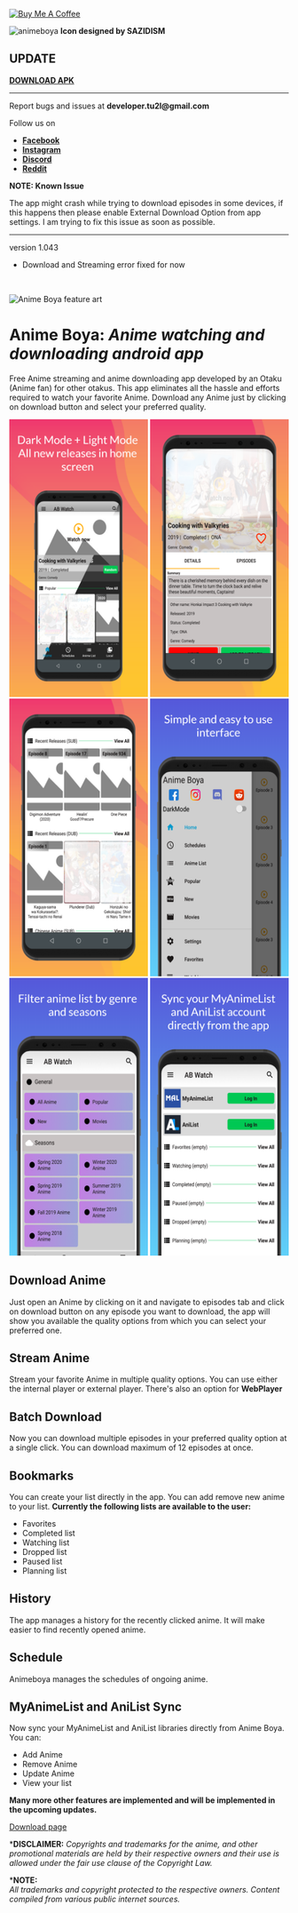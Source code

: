 <a href="https://www.buymeacoffee.com/Tu2l" target="_blank"><img src="https://cdn.buymeacoffee.com/buttons/default-orange.png" alt="Buy Me A Coffee" height="41" width="174"></a>

<image src="https://github.com/Tu2l/AnimeBoya/blob/master/20210417_180027.png" width=100 alt="animeboya">
<b>Icon designed by SAZIDISM</b>

<h2><b>UPDATE</b></h2>
<a href="https://github.com/Tu2l/AnimeBoya/releases/download/br12/masterRelease-1.043-build-210618123731.apk"><b> DOWNLOAD APK</b></a>
<hr>

<p>Report bugs and issues at <b>developer.tu2l@gmail.com</b></p>
<p>Follow us on</p>
<ul>
    <li><a href="https://facebook.com/animeboya"><b>Facebook</b></a></li>
    <li><a href="https://instagram.com/anime_boya"><b>Instagram</b></a></li>
    <li><a href="https://discord.gg/5kJ9SXC"><b>Discord</b></a></li>
    <li><a href="https://reddit.com/r/animeboya"><b>Reddit</b></a></li>
</ul>
<b>NOTE: Known Issue</b>
<p>The app might crash while trying to download episodes in some devices, if this happens then please enable External Download Option from app settings.
I am trying to fix this issue as soon as possible.</p>
<hr>
    
<p>version 1.043</p>
<ul>
    <li>Download and Streaming error fixed for now</li>
</ul>

<br>

![Anime Boya feature art](https://github.com/Tu2l/AnimeBoya/blob/master/banner.png)

# Anime Boya: *Anime watching and downloading android app*

Free Anime streaming and anime downloading app developed by an Otaku (Anime fan) for other otakus. This app eliminates all the hassle and efforts required to watch your favorite Anime. Download any Anime just by clicking on download button and select your preferred quality.
<div  style="width:auto; margin:0 auto;">
  <img src="screen_1.png" data-canonical-src="screen_1"  width="250" height="500" /> <img src="screen_2.png" data-canonical-src="screen_2"  width="250" height="500" />
  <img src="screen_3.png" data-canonical-src="screen_3"  width="250" height="500" /> <img src="screen_4.png" data-canonical-src="screen_4"  width="250" height="500" />
  <img src="screen_5.png" data-canonical-src="screen_5"  width="250" height="500" /> <img src="screen_6.png" data-canonical-src="screen_6"  width="250" height="500" />
</div>

## Download Anime

Just open an Anime by clicking on it and navigate to episodes tab and click on download button on any episode you want to download, the app will show you available the quality options from which you can select your preferred one.

## Stream Anime

Stream your favorite Anime in multiple quality options. You can use either the internal player or external player. There's also an option for **WebPlayer**

## Batch Download

Now you can download multiple episodes in your preferred quality option at a single click. You can download maximum of 12 episodes at once.

## Bookmarks

You can create your list directly in the app. You can add remove new anime to your list.
**Currently the following lists are available to the user:**
 - Favorites
 - Completed list
 - Watching list
 - Dropped list
 - Paused list
 - Planning list

## History

The app manages a history for the recently clicked anime. It will make easier to find recently opened anime.

## Schedule
Animeboya manages the schedules of ongoing anime.

## MyAnimeList and AniList Sync
Now sync your MyAnimeList and AniList libraries directly from Anime Boya.
You can:
 - Add Anime
 - Remove Anime
 - Update Anime
 - View your list


**Many more other features are implemented and will be implemented in the upcoming updates.**



[Download page](https://github.com/Tu2l/AnimeBoya/releases/latest)



***DISCLAIMER:**
*Copyrights and trademarks for the anime, and other promotional materials are held by their respective owners and their use is allowed under the fair use clause of the Copyright Law.* 

***NOTE:**  
*All trademarks and copyright protected to the respective owners. Content compiled from various public internet sources.*
